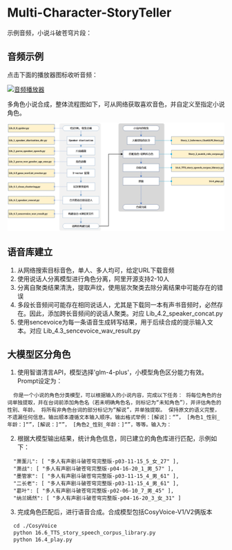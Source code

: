 
# Multi-Character-StoryTeller

示例音频，小说斗破苍穹片段：
<!-- <audio controls>
  <source src="斗破苍穹-5-Part.wav" type="audio/mpeg">
</audio> -->

## 音频示例

点击下面的播放器图标收听音频：

[![音频播放器](https://www.example.com/audio-player-icon.png)](https://github.com/ABexit/Multi-Character-StoryTeller/blob/main/%E6%96%97%E7%A0%B4%E8%8B%8D%E7%A9%B9-5-Part.wav)

多角色小说合成，整体流程图如下，可从网络获取喜欢音色，并自定义至指定小说角色。

![流程图](./流程图.jpg)

## 语音库建立

1. 从网络搜索目标音色，单人、多人均可，给定URL下载音频
2. 使用说话人分离模型进行角色分离，阿里开源支持2-10人
3. 分离自聚类结果清洗，提取声纹，使用层次聚类去除分离结果中可能存在的错误
4. 多段长音频间可能存在相同说话人，尤其是下载同一本有声书音频时，必然存在。因此，添加跨长音频间的说话人聚类。对应 Lib_4.2_speaker_concat.py
5. 使用sencevoice为每一条语音生成转写结果，用于后续合成的提示输入文本。对应 Lib_4.3_sencevoice_wav_result.py

## 大模型区分角色

1. 使用智谱清言API，模型选择'glm-4-plus'，小模型角色区分能力有效。Prompt设定为：
```
  你是一个小说的角色分类模型，可以根据输入的小说内容，完成以下任务： 将每位角色的台词单独提取，并在台词前添加角色名（若未明确角色名，则标记为“未知角色”），并评估角色的性别、年龄。 将所有非角色台词的部分标记为“解说”，并单独提取。 保持原文的语义完整，不遗漏任何信息。输出顺本遵循文本输入顺序。输出格式举例：[解说]：“”， [角色1_性别_年龄：]“”，[解说：]“”， [角色2_性别_年龄：]“”，等等。输入为：
```

2. 根据大模型输出结果，统计角色信息，同已建立的角色库进行匹配，示例如下：
```
  "萧薰儿": [ "多人有声剧斗破苍穹完整版-p03-11-15_5_女_27" ],
  "萧战": [ "多人有声剧斗破苍穹完整版-p04-16-20_1_男_57" ],
  "墨管家": [ "多人有声剧斗破苍穹完整版-p03-11-15_4_男_61" ],
  "二长老": [ "多人有声剧斗破苍穹完整版-p03-11-15_4_男_61" ],
  "葛叶": [ "多人有声剧斗破苍穹完整版-p02-06-10_7_男_45" ],
  "纳兰嫣然": [ "多人有声剧斗破苍穹完整版-p04-16-20_3_女_31" ]
```

3. 完成角色匹配后，进行语音合成。合成模型包括CosyVoice-V1/V2俩版本
```
  cd ./CosyVoice
  python 16.6_TTS_story_speech_corpus_library.py
  python 16.4_play.py
```

